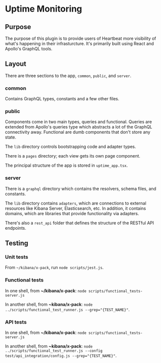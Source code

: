 # Uptime Monitoring

## Purpose

The purpose of this plugin is to provide users of Heartbeat more visibility of what's happening
in their infrasturcture. It's primarily built using React and Apollo's GraphQL tools.

## Layout

There are three sections to the app, `common`, `public`, and `server`.

### common

Contains GraphQL types, constants and a few other files.

### public

Components come in two main types, queries and functional. Queries are extended from Apollo's queries
type which abstracts a lot of the GraphQL connectivity away. Functional are dumb components that
don't store any state.

The `lib` directory controls bootstrapping code and adapter types.

There is a `pages` directory; each view gets its own page component.

The principal structure of the app is stored in `uptime_app.tsx`.

### server

There is a `graphql` directory which contains the resolvers, schema files, and constants.

The `lib` directory contains `adapters`, which are connections to external resources like Kibana
Server, Elasticsearch, etc. In addition, it contains domains, which are libraries that provide
functionality via adapters.

There's also a `rest_api` folder that defines the structure of the RESTful API endpoints.

## Testing

### Unit tests

From `~/kibana/x-pack`, run `node scripts/jest.js`.

### Functional tests

In one shell, from **~/kibana/x-pack**:
`node scripts/functional_tests-server.js`

In another shell, from **~kibana/x-pack**:
`node ../scripts/functional_test_runner.js --grep="{TEST_NAME}"`.

### API tests

In one shell, from **~/kibana/x-pack**:
`node scripts/functional_tests-server.js`

In another shell, from **~kibana/x-pack**:
`node ../scripts/functional_test_runner.js --config test/api_integration/config.js --grep="{TEST_NAME}"`.
